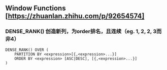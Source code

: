 ## Window Functions [https://zhuanlan.zhihu.com/p/92654574]
### DENSE_RANK() 创造新列，为order排名，且连续（eg. 1, 2, 2, 3而非4）
```
DENSE_RANK() OVER (
    PARTITION BY <expression>[{,<expression>...}]
    ORDER BY <expression> [ASC|DESC], [{,<expression>...}]
) 
```
